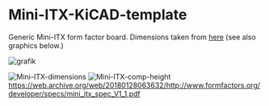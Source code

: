 # Mini-ITX-KiCAD-template
Generic Mini-ITX form factor board. Dimensions taken from [here](https://web.archive.org/web/20180128063632/http://www.formfactors.org/developer/specs/mini_itx_spec_V1_1.pdf) (see also graphics below.)

![grafik](https://github.com/jonnbonn/Mini-ITX-KiCAD-template/assets/134437058/575a5b71-529a-41a9-b37d-e5de41e5e3ab)


![Mini-ITX-dimensions](https://github.com/jonnbonn/Mini-ITX-KiCAD-template/assets/134437058/ef527024-ff39-4904-a1fc-caa222ae71b3)
![Mini-ITX-comp-height](https://github.com/jonnbonn/Mini-ITX-KiCAD-template/assets/134437058/a66c3734-a215-45e9-8228-7c789c55b2ed)
https://web.archive.org/web/20180128063632/http://www.formfactors.org/developer/specs/mini_itx_spec_V1_1.pdf
